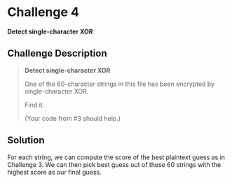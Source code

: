 # Challenge 4

**Detect single-character XOR**

## Challenge Description

> **Detect single-character XOR**
>  
> One of the 60-character strings in this file has been encrypted by single-character XOR.
>
> Find it.
>
> (Your code from #3 should help.)

## Solution

For each string, we can compute the score of the best plaintext guess as in Challenge 3. We can then pick best guess out of these 60 strings with the highest score as our final guess.
